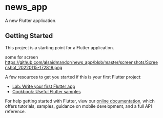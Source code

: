 # news_app

A new Flutter application.

## Getting Started

This project is a starting point for a Flutter application.

some for screen
https://github.com/alsaidmandor/news_app/blob/master/screenshots/Screenshot_20220115-172818.png


A few resources to get you started if this is your first Flutter project:

- [Lab: Write your first Flutter app](https://flutter.dev/docs/get-started/codelab)
- [Cookbook: Useful Flutter samples](https://flutter.dev/docs/cookbook)

For help getting started with Flutter, view our
[online documentation](https://flutter.dev/docs), which offers tutorials,
samples, guidance on mobile development, and a full API reference.

